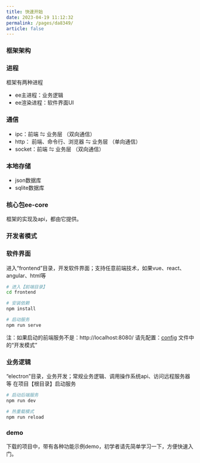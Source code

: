 ```yaml
---
title: 快速开始
date: 2023-04-19 11:12:32
permalink: /pages/da8349/
article: false
---
```


### 框架架构
### 进程
框架有两种进程
- ee主进程：业务逻辑
- ee渲染进程：软件界面UI

### 通信

- ipc：前端 ⇋ 业务层 （双向通信）
- http： 前端、命令行、浏览器 ⇋ 业务层 （单向通信）
- socket：前端 ⇋ 业务层 （双向通信）
### 本地存储

- json数据库
- sqlite数据库
### 核心包ee-core
框架的实现及api，都由它提供。
### 开发者模式
###  软件界面
进入“frontend”目录，开发软件界面；支持任意前端技术，如果vue、react、angular、html等
```bash
# 进入【前端目录】
cd frontend 

# 安装依赖
npm install

# 启动服务
npm run serve
```
注：如果启动的前端服务不是：http://localhost:8080/  请先配置：[config](https://www.yuque.com/u34495/mivcfg/guk1x0) 文件中的“开发模式”
###  业务逻辑
“electron”目录，业务开发；常规业务逻辑、调用操作系统api、访问远程服务器等
在项目【根目录】启动服务
```bash
# 启动后端服务
npm run dev

# 热重载模式
npm run reload
```
### demo
下载的项目中，带有各种功能示例demo，初学者请先简单学习一下，方便快速入门。
